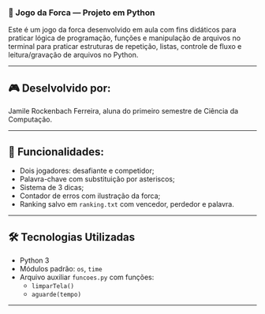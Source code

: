 ### 🧮 Jogo da Forca — Projeto em Python

Este é um jogo da forca desenvolvido em aula com fins didáticos para praticar lógica de programação, funções e manipulação de arquivos no terminal para praticar estruturas de repetição, listas, controle de fluxo e leitura/gravação de arquivos no Python.

---

## 🎮 Deselvolvido por:

Jamile Rockenbach Ferreira, aluna do primeiro semestre de Ciência da Computação.

---

## 🧠 Funcionalidades:

- Dois jogadores: desafiante e competidor;
- Palavra-chave com substituição por asteriscos;
- Sistema de 3 dicas;
- Contador de erros com ilustração da forca;
- Ranking salvo em `ranking.txt` com vencedor, perdedor e palavra.

---

## 🛠️ Tecnologias Utilizadas

- Python 3
- Módulos padrão: `os`, `time`
- Arquivo auxiliar `funcoes.py` com funções:
  - `limparTela()`
  - `aguarde(tempo)`

---